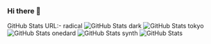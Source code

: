 ### Hi there 👋

<!--
**MLeys/MLeys** is a ✨ _special_ ✨ repository because its `README.md` (this file) appears on your GitHub profile.

Here are some ideas to get you started:

- 🔭 I’m currently working on ...
- 🌱 I’m currently learning ...
- 👯 I’m looking to collaborate on ...
- 🤔 I’m looking for help with ...
- 💬 Ask me about ...
- 📫 How to reach me: ...
- 😄 Pronouns: ...
- ⚡ Fun fact: ...
-->

GitHub Stats URL:-
radical
![GitHub Stats](https://github-readme-stats.vercel.app/api?username=mleys&theme=radical)
dark
![GitHub Stats](https://github-readme-stats.vercel.app/api?username=mleys&theme=dark)
tokyo
![GitHub Stats](https://github-readme-stats.vercel.app/api?username=mleys&theme=tokyonight)
onedard
![GitHub Stats](https://github-readme-stats.vercel.app/api?username=mleys&theme=onedark)
synth
![GitHub Stats](https://github-readme-stats.vercel.app/api?username=mleys&theme=synthwave)
